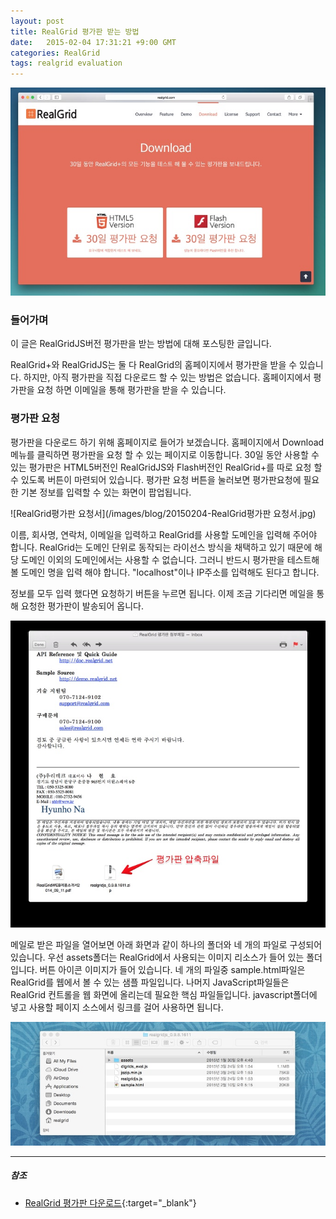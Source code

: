 ```yaml
---
layout: post
title: RealGrid 평가판 받는 방법 
date:   2015-02-04 17:31:21 +9:00 GMT
categories: RealGrid
tags: realgrid evaluation
---
```


![RealGrid다운로드페이지](/images/blog/20150204-RealGrid다운로드페이지.jpg)

### 들어가며
이 글은 RealGridJS버전 평가판을 받는 방법에 대해 포스팅한 글입니다.

RealGrid+와 RealGridJS는 둘 다 RealGrid의 홈페이지에서 평가판을 받을 수 있습니다. 하지만, 아직 평가판을 직접 다운로드 할 수 있는 방법은 없습니다. 홈페이지에서 평가판을 요청 하면 이메일을 통해 평가판을 받을 수 있습니다.

### 평가판 요청
평가판을 다운로드 하기 위해 홈페이지로 들어가 보겠습니다. 홈페이지에서 Download메뉴를 클릭하면 평가판을 요청 할 수 있는 페이지로 이동합니다. 30일 동안 사용할 수 있는 평가판은 HTML5버전인 RealGridJS와 Flash버전인 RealGrid+를 따로 요청 할 수 있도록 버튼이 마련되어 있습니다. 평가판 요청 버튼을 눌러보면 평가판요청에 필요한 기본 정보를 입력할 수 있는 화면이 팝업됩니다.

![RealGrid평가판 요청서](/images/blog/20150204-RealGrid평가판 요청서.jpg)

이름, 회사명, 연락처, 이메일을 입력하고 RealGrid를 사용할 도메인을 입력해 주어야 합니다. RealGrid는 도메인 단위로 동작되는 라이선스 방식을 채택하고 있기 때문에 해당 도메인 이외의 도메인에서는 사용할 수 없습니다. 그러니 반드시 평가판을 테스트해 볼 도메인 명을 입력 해야 합니다. "localhost"이나 IP주소를 입력해도 된다고 합니다.

정보를 모두 입력 했다면 요청하기 버튼을 누르면 됩니다. 이제 조금 기다리면 메일을 통해 요청한 평가판이 발송되어 옵니다.

![평가판첨부메일](/images/blog/20150204-평가판첨부메일.jpg)

메일로 받은 파일을 열어보면 아래 화면과 같이 하나의 폴더와 네 개의 파일로 구성되어 있습니다. 우선 assets폴더는 RealGrid에서 사용되는 이미지 리소스가 들어 있는 폴더 입니다. 버튼 아이콘 이미지가 들어 있습니다. 네 개의 파일중 sample.html파일은 RealGrid를 웹에서 볼 수 있는 샘플 파일입니다. 나머지 JavaScript파일들은 RealGrid 컨트롤을 웹 화면에 올리는데 필요한 핵심 파일들입니다. javascript폴더에 넣고 사용할 페이지 소스에서 링크를 걸어 사용하면 됩니다.

![평가판첨부메일](/images/blog/20150204-RealGrid다운로드결과.jpg)

---

##### 참조

* [RealGrid 평가판 다운로드](http://www.realgrid.com/#download){:target="_blank"}
